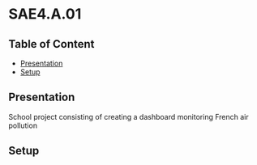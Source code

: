 # SAE4.A.01

## Table of Content

- [Presentation](#presentation)
- [Setup](#setup)

## Presentation

School project consisting of creating a dashboard monitoring French air pollution

## Setup
